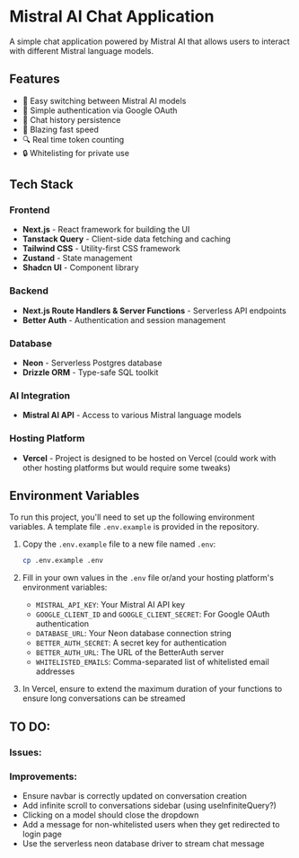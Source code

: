 # Mistral AI Chat Application

A simple chat application powered by Mistral AI that allows users to interact with different Mistral language models.

## Features

- 🔄 Easy switching between Mistral AI models
- 🔐 Simple authentication via Google OAuth
- 💾 Chat history persistence
- 🚀 Blazing fast speed
- 🔍 Real time token counting
- 🔒 Whitelisting for private use

## Tech Stack

### Frontend

- **Next.js** - React framework for building the UI
- **Tanstack Query** - Client-side data fetching and caching
- **Tailwind CSS** - Utility-first CSS framework
- **Zustand** - State management
- **Shadcn UI** - Component library

### Backend

- **Next.js Route Handlers & Server Functions** - Serverless API endpoints
- **Better Auth** - Authentication and session management

### Database

- **Neon** - Serverless Postgres database
- **Drizzle ORM** - Type-safe SQL toolkit

### AI Integration

- **Mistral AI API** - Access to various Mistral language models

### Hosting Platform

- **Vercel** - Project is designed to be hosted on Vercel (could work with other hosting platforms but would require some tweaks)

## Environment Variables

To run this project, you'll need to set up the following environment variables. A template file `.env.example` is provided in the repository.

1. Copy the `.env.example` file to a new file named `.env`:

   ```bash
   cp .env.example .env
   ```

2. Fill in your own values in the `.env` file or/and your hosting platform's environment variables:

   - `MISTRAL_API_KEY`: Your Mistral AI API key
   - `GOOGLE_CLIENT_ID` and `GOOGLE_CLIENT_SECRET`: For Google OAuth authentication
   - `DATABASE_URL`: Your Neon database connection string
   - `BETTER_AUTH_SECRET`: A secret key for authentication
   - `BETTER_AUTH_URL`: The URL of the BetterAuth server
   - `WHITELISTED_EMAILS`: Comma-separated list of whitelisted email addresses

3. In Vercel, ensure to extend the maximum duration of your functions to ensure long conversations can be streamed

## TO DO:

### Issues:

### Improvements:

- Ensure navbar is correctly updated on conversation creation
- Add infinite scroll to conversations sidebar (using useInfiniteQuery?)
- Clicking on a model should close the dropdown
- Add a message for non-whitelisted users when they get redirected to login page
- Use the serverless neon database driver to stream chat message
